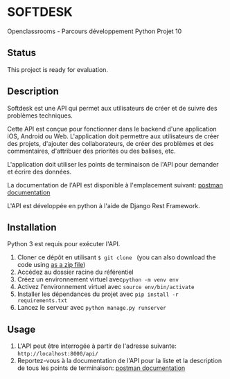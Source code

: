 # SOFTDESK

Openclassrooms - Parcours développement Python Projet 10

## Status

This project is ready for evaluation.

## Description

Softdesk est une API qui permet aux utilisateurs de créer et de suivre des problèmes techniques.

Cette API est conçue pour fonctionner dans le backend d'une application iOS, Android ou Web. L'application doit permettre aux utilisateurs de créer des projets, d'ajouter des collaborateurs, de créer des problèmes et des commentaires, d'attribuer des priorités ou des balises, etc.

L'application doit utiliser les points de terminaison de l'API pour demander et écrire des données.

La documentation de l'API est disponible à l'emplacement suivant: [postman documentation](https://documenter.getpostman.com/view/20055580/UVsSLiAZ)

L'API est développée en python à l'aide de Django Rest Framework.

## Installation

Python 3 est requis pour exécuter l'API.

1. Cloner ce dépôt en utilisant `$ git clone ` (you can also download the code using [as a zip file](https://github.com/Sofiane-Mesdour/softdesk))
2. Accédez au dossier racine du référentiel
3. Créez un environnement virtuel avec`python -m venv env`
4. Activez l'environnement virtuel avec `source env/bin/activate`
5. Installer les dépendances du projet avec `pip install -r requirements.txt`
6. Lancez le serveur avec `python manage.py runserver`

## Usage

1. L'API peut être interrogée à partir de l'adresse suivante: `http://localhost:8000/api/`
2. Reportez-vous à la documentation de l'API pour la liste et la description de tous les points de terminaison: [postman documentation](https://documenter.getpostman.com/view/20055580/UVsSLiAZ)
